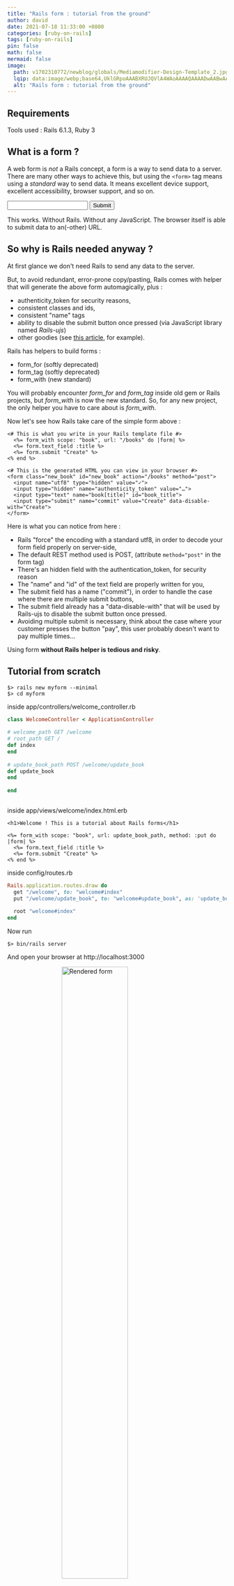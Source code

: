 ```yaml
---
title: "Rails form : tutorial from the ground"
author: david
date: 2021-07-18 11:33:00 +0800
categories: [ruby-on-rails]
tags: [ruby-on-rails]
pin: false
math: false
mermaid: false
image:
  path: v1702310772/newblog/globals/Mediamodifier-Design-Template_2.jpg
  lqip: data:image/webp;base64,UklGRpoAAABXRUJQVlA4WAoAAAAQAAAADwAABwAAQUxQSDIAAAARL0AmbZurmr57yyIiqE8oiG0bejIYEQTgqiDA9vqnsUSI6H+oAERp2HZ65qP/VIAWAFZQOCBCAAAA8AEAnQEqEAAIAAVAfCWkAALp8sF8rgRgAP7o9FDvMCkMde9PK7euH5M1m6VWoDXf2FkP3BqV0ZYbO6NA/VFIAAAA
  alt: "Rails form : tutorial from the ground"
---
```


## Requirements
  
Tools used : Rails 6.1.3, Ruby 3  
  
## What is a form ?  
  
A web form is _not_ a Rails concept, a form is a way to send data to a server. There are many other ways to achieve this, but using the `<form>` tag means using a _standard_ way to send data. It means excellent device support, excellent accessibility, browser support, and so on.  
  
<form action="/books" method="post">  
<input type="text" name="book[title]">  
<input type="submit">  
</form>  
  
This works. Without Rails. Without any JavaScript. The browser itself is able to submit data to an(-other) URL.  
  
  
## So why is Rails needed anyway ?  
  
At first glance we don't need Rails to send any data to the server.  
  
But, to avoid redundant, error-prone copy/pasting, Rails comes with helper that will generate the above form automagically, plus :  
- authenticity_token for security reasons,  
- consistent classes and ids,  
- consistent "name" tags  
- ability to disable the submit button once pressed (via JavaScript library named *Rails-ujs*)  
- other goodies (see [this article](https://m.patrikonrails.com/a-definitive-guide-to-railss-unobtrusive-javascript-adapter-ef13bd047fff), for example).  
  
Rails has helpers to build forms :  
* form_for (softly deprecated)  
* form_tag (softly deprecated)  
* form_with (new standard)  
  
You will probably encounter *form_for* and *form_tag* inside old gem or Rails projects, but *form_with* is now the new standard. So, for any new project, the only helper you have to care about is *form_with*.  
  
Now let's see how Rails take care of the simple form above :  
  
```erb  
<# This is what you write in your Rails template file #>  
  <%= form_with scope: "book", url: "/books" do |form| %>  
  <%= form.text_field :title %>  
  <%= form.submit "Create" %>  
<% end %>  
  
<# This is the generated HTML you can view in your browser #>  
<form class="new_book" id="new_book" action="/books" method="post">  
  <input name="utf8" type="hidden" value="✓">  
  <input type="hidden" name="authenticity_token" value="…">  
  <input type="text" name="book[title]" id="book_title">  
  <input type="submit" name="commit" value="Create" data-disable-with="Create">  
</form>  
```  
  
Here is what you can notice from here :  
  
- Rails "force" the encoding with a standard utf8, in order to decode your form field properly on server-side,  
- The default REST method used is POST, (attribute `method="post"` in the form tag)  
- There's an hidden field with the authentication_token, for security reason  
- The "name" and "id" of the text field are properly written for you,  
- The submit field has a name ("commit"), in order to handle the case where there are multiple submit buttons,  
- The submit field already has a "data-disable-with" that will be used by Rails-ujs to disable the submit button once pressed.  
- Avoiding multiple submit is necessary, think about the case where your customer presses the button "pay", this user probably doesn't want to pay multiple times...  
  
Using form **without Rails helper is tedious and risky**.  
  
## Tutorial from scratch  
  
```shell  
$> rails new myform --minimal  
$> cd myform  
```  
  
inside app/controllers/welcome_controller.rb  
```ruby  
class WelcomeController < ApplicationController  
  
# welcome_path GET /welcome  
# root_path GET /  
def index  
end  
  
# update_book_path POST /welcome/update_book  
def update_book  
end  
  
end  
  
```  
  
inside app/views/welcome/index.html.erb  
```erb  
<h1>Welcome ! This is a tutorial about Rails forms</h1>  
  
<%= form_with scope: "book", url: update_book_path, method: :put do |form| %>  
  <%= form.text_field :title %>  
  <%= form.submit "Create" %>  
<% end %>  
```  
  
inside config/routes.rb  
```ruby  
Rails.application.routes.draw do  
  get "/welcome", to: "welcome#index"  
  put "/welcome/update_book", to: "welcome#update_book", as: 'update_book'  
    
  root "welcome#index"  
end  
```  
  
Now run  
  
```shell  
$> bin/rails server  
```  
  
And open your browser at http://localhost:3000  
  
<figure>
  <img style="display:block;float:none;margin-left:auto;margin-right:auto;width:60%" src="https://res.cloudinary.com/bdavidxyz-com/image/upload/v1617008734/rails/form_basic.png" loading="lazy" alt="Rendered form">
  <figcaption style="display:block;float:none;margin-left:auto;margin-right:auto;width:60%">Rendered form</figcaption>
</figure>

When you're working with form in a Rails environment, I suggest always opening the Chrome dev tools console in order to see what's going on in the DOM Tree.  
  
Maybe you'll see some surprises. Here, what we can see is :  
  
- Compared to part 1 of this tutorial, this Rails version handles UTF8 in another way. I don't know if it's related to the Rails or Rails-ujs version, but it's kind of funny to notice. It doesn't change anything for the developer, but again, managing forms without Rails helpers is a burden.  
  
- Notice the `method: :put` inside `app/views/welcome/index.html.erb`. In order to match the VERB inside `routes.rb` . Finally, this `put` method is inside **an hidden field of the form**. Probably because most browsers only know how to GET data and POST data, but are unable to use other verbs like DELETE or PUT or PATCH.  
  
- Everything else behaves as stated above.  
  
## Sending data to the server  
  
Inside Chrome dev tools, open the Network tab. Then, type any name for a book inside the form, and submit the form by clicking the button.  


<figure>
  <img style="display:block;float:none;margin-left:auto;margin-right:auto;width:80%" src="https://res.cloudinary.com/bdavidxyz-com/image/upload/v1617009904/rails/screenshot_devtool_form_submit.png" loading="lazy" alt="Chrome devtools form submit">
  <figcaption style="display:block;float:none;margin-left:auto;margin-right:auto;width:80%">Chrome devtools form submit</figcaption>
</figure>
  
We can see that 4 parameters were sent to the server : _method, authenticity_token, book[title], commit  
  
Now open your terminal :  
  

<figure>
  <img style="display:block;float:none;margin-left:auto;margin-right:auto;width:90%" src="https://res.cloudinary.com/bdavidxyz-com/image/upload/v1617009919/rails/debug_form.png" loading="lazy" alt="Terminal parameters">
  <figcaption style="display:block;float:none;margin-left:auto;margin-right:auto;width:90%">Terminal parameters</figcaption>
</figure> 
  
There's only 3 parameters, _method has disappeared, because Rails used it to calculate which method of which Controller was targeted.  
  
So Rails already called the right method for us : WelcomeController#update_book.  
  
And pass 3 parameters into the "params" object (that can be used by any method of the controller) :  
  
- authenticity_token (I never had the use case)  
- commit (in case we had multiple submit buttons, but that's not our case)  
- book (the useful payload)  
  
## Pre-fill the form with default values  
  
The "Rails way" to pre-fill the form with value is to use a Model, which is an object mixed to the database.  
  
If you already have some coding experience, that sounds wrong. Actually, many tutorials do not advise to do so. Instead, you use a plain Model, not mapped to the database, named "form object". I will create a separate blog article about this soon, because this tutorial is already thick enough :)  
  
By now you just have to know that it is possible to do so with Rails, and it brings even more magic (i.e. shorter code) to Rails form.  
  
## Unpacking data sent  
  
inside app/controllers/welcome_controller.rb  
```ruby  
class WelcomeController < ApplicationController  
  
# welcome_path GET /welcome  
# root_path GET /  
def index  
end  
  
# update_book_path POST /welcome/update_book  
def update_book  
p ''  
p '--- extracted params are ---'  
p book_params # will output {"title" => "gatsby"}  
p ''  
end  
  
def book_params  
params.require(:book).permit(:title).to_h  
end  
  
end  
```  
  
Now put "gatsby" in the form and submit the button.  
  
Here is what is printed inside the console.

<figure>
  <img style="display:block;float:none;margin-left:auto;margin-right:auto;width:90%" src="https://res.cloudinary.com/bdavidxyz-com/image/upload/v1617120274/rails/gatsby.png" loading="lazy" alt="Unpacked form">
  <figcaption style="display:block;float:none;margin-left:auto;margin-right:auto;width:90%">Unpacked form</figcaption>
</figure>   
  
As you can see, there is no magic here, this time. Worse, you have to deal with "strong parameters", which are here for security reasons, but are somehow annoying because they add a lot of verbosity.  
  
## Conclusion  
  
- Whereas "web form" is a well-known, old, established web standard that has nothing to do with Rails, using it without any helpers is not advised in a Rails environment. Views and Controllers work together to ensure security, encoding, and routing.  
  
- "form_with" is the new unified standard. "form_tag" and "form_for" are deprecated - but kept for compatibility reasons.  
  
- Rails automagically maps field names according to the "scope:" key, another way is to inject a "form object" with the "model:" key, we will see how later on.  
  
- There is no magic in the other way : once the form is submitted, you have to extract, authorize and read parameters one by one in the controller before working on submitted data.
